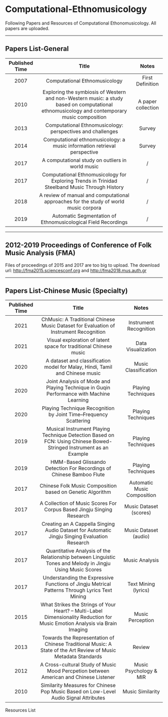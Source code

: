# Computational-Ethnomusicology
Following Papers and Resources of Computational Ethonomusicology. All papers are uploaded.

------
Papers List-General
------

 Published Time | Title | Notes 
 :-----: | :-----: | :-----:
 2007 | Computational Ethnomusicology | First Definition 
 2010 | Exploring the symbiosis of Western and non-Western music: a study based on computational ethnomusicology and contemporary music composition | A paper collection
 2013 | Computational Ethnomusicology: perspectives and challenges | Survey
 2014 | Computational ethnomusicology: a music information retrieval perspective | Survey
 2017 | A computational study on outliers in world music | /
 2017 | Computational Ethnomusicology for Exploring Trends in Trinidad Steelband Music Through History | /
 2018 | A review of manual and computational approaches for the study of world music corpora | /
 2019 | Automatic Segmentation of Ethnomusicological Field Recordings | /



-----
2012-2019 Proceedings of Conference of Folk Music Analysis (FMA) 
-----
Files of proceedings of 2015 and 2017 are too big to upload. 
The download url: http://fma2015.sciencesconf.org and http://fma2018.mus.auth.gr


-----
Papers List-Chinese Music (Specialty)
-----

 Published Time | Title | Notes 
 :-----: | :-----: | :-----:
 2021 | ChMusic: A Traditional Chinese Music Dataset for Evaluation of Instrument Recognition | Instrument Recognition
 2021 | Visual exploration of latent space for traditional Chinese music | Data Visualization
 2020 | A dataset and classification model for Malay, Hindi, Tamil and Chinese music | Music Classification
 2020 | Joint Analysis of Mode and Playing Technique in Guqin Performance with Machine Learning | Playing Techniques
 2020 | Playing Technique Recognition by Joint Time–Frequency Scattering | Playing Techniques
 2019 | Musical Instrument Playing Technique Detection Based on FCN: Using Chinese Bowed-Stringed Instrument as an Example | Playing Techniques
 2019 | HMM-Based Glissando Detection For Recordings of Chinese Bamboo Flute | Playing Techniques
 2017 | Chinese Folk Music Composition based on Genetic Algorithm | Automatic Music Composition
 2017 | A Collection of Music Scores For Corpus Based Jingju Singing Research | Music Dataset (scores) 
 2017 | Creating an A Cappella Singing Audio Dataset for Automatic Jingju Singing Evaluation Research | Music Dataset (audio) 
 2017 | Quantitative Analysis of the Relationship between Linguistic Tones and Melody in Jingju Using Music Scores | Music Analysis
 2017 | Understanding the Expressive Functions of Jingju Metrical Patterns Through Lyrics Text Mining | Text Mining (lyrics) 
 2015 | What Strikes the Strings of Your Heart? – Multi-Label Dimensionality Reduction for Music Emotion Analysis via Brain Imaging | Music Perception
 2013 | Towards the Representation of Chinese Traditional Music: A State of the Art Review of Music Metadata Standards | Review
 2012 | A Cross-cultural Study of Music Mood Percpetion between American and Chinese Listener | Music Psychology & MIR
 2010 | Similarity Measures for Chinese Pop Music Based on Low-Level Audio Signal Attributes | Music Similarity
 
 
Resources List
